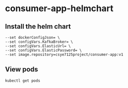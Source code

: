 # consumer-app-helmchart

## Install the helm chart

``` helm install consumer-app --create-namespace --namespace consumer-app ./ -f values-override.yaml \
--set dockerConfigJson= \
--set configVars.KafkaBroker= \
--set configVars.ElasticUrl= \
--set configVars.ElasticPassword= \
--set image.repository=csye7125project/consumer-app:v1
```

## View pods

```
kubectl get pods 
```